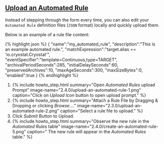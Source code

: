 ## [Upload an Automated Rule](#upload-an-automated-rule)

Instead of stepping through the form every time, you can also edit your `Automated Rule` definition files (`JSON` format) locally and quickly upload them.

Below is an example of a rule file content:

{% highlight json %}
{
  "name":"my_automated_rule",
  "description":"This is an example automated rule.",
  "matchExpression":"target.alias == 'io.cryostat.Cryostat'",
  "eventSpecifier":"template=Continuous,type=TARGET",
  "archivalPeriodSeconds":285,
  "initialDelaySeconds":60,
  "preservedArchives":10,
  "maxAgeSeconds":300,
  "maxSizeBytes":0,
  "enabled":true
}
{% endhighlight %}

<ol>
  <li>
      {% include howto_step.html
        summary="Open <i>Automated Rules</i> upload Prompt"
        image-name="2.4.0/upload-an-automated-rule-1.png"
        caption="Click on <i>Upload Icon</i> button to open upload prompt."
      %}
  </li>
  <li>
      {% include howto_step.html
        summary="Attach a Rule File by Dragging & Dropping or clicking <i>Browse...</i>."
        image-name="2.3.0/upload-an-automated-rule-2.png"
        caption="Select a rule file to upload."
      %}
  </li>
  <li>
    <summary>Click <i>Submit</i> Button to Upload.</summary>
  </li>
  <li>
      {% include howto_step.html
        summary="Observe the new rule in the <i>Automated Rules</i> table"
        image-name="2.4.0/create-an-automated-rule-5.png"
        caption="
          The new rule will appear in the <i>Automated Rules</i> table."
      %}
  </li>
</ol>
